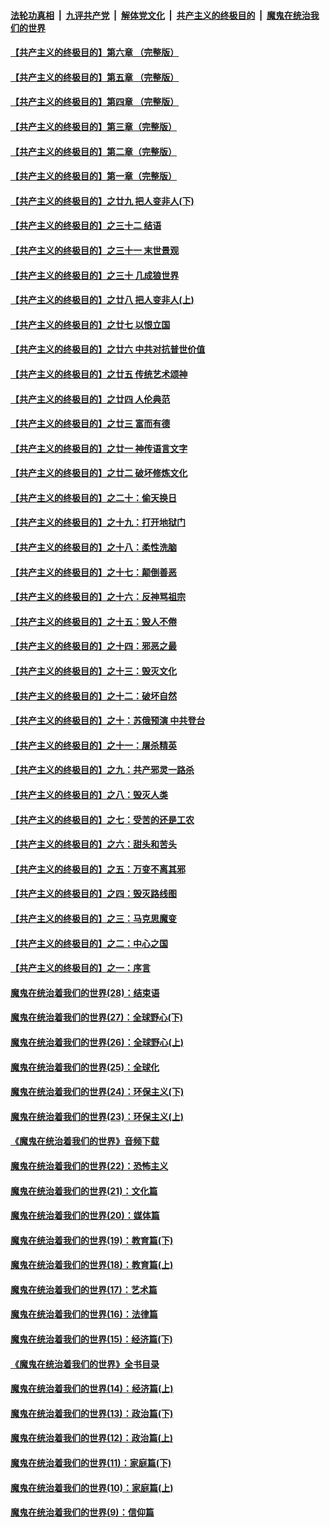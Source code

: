 

####  [法轮功真相](../../../../basic/blob/master/README.md?t=07101502) &nbsp;|&nbsp; [九评共产党](../../../../9ping.md/blob/master/README.md?t=07101502) &nbsp;|&nbsp; [解体党文化](../../../../jtdwh.md/blob/master/README.md?t=07101502)  &nbsp;|&nbsp; [共产主义的终极目的](../../../../gczydzjmd.md/blob/master/README.md?t=07101502) &nbsp;|&nbsp; [魔鬼在统治我们的世界](../../../../mgztzwmdsj.md/blob/master/README.md?t=07101502) 

#### [【共产主义的终极目的】第六章 （完整版）](../pages/nsc422/n11428913.md?t=07101502) 

#### [【共产主义的终极目的】第五章 （完整版）](../pages/nsc422/n11428912.md?t=07101502) 

#### [【共产主义的终极目的】第四章 （完整版）](../pages/nsc422/n11428907.md?t=07101502) 

#### [【共产主义的终极目的】第三章（完整版）](../pages/nsc422/n11428848.md?t=07101502) 

#### [【共产主义的终极目的】第二章（完整版）](../pages/nsc422/n11428831.md?t=07101502) 

#### [【共产主义的终极目的】第一章（完整版）](../pages/nsc422/n11417651.md?t=07101502) 

#### [【共产主义的终极目的】之廿九 把人变非人(下)](../pages/nsc422/n11344140.md?t=07101502) 

#### [【共产主义的终极目的】之三十二 结语](../pages/nsc422/n11360535.md?t=07101502) 

#### [【共产主义的终极目的】之三十一 末世景观](../pages/nsc422/n11351129.md?t=07101502) 

#### [【共产主义的终极目的】之三十 几成狼世界](../pages/nsc422/n11348280.md?t=07101502) 

#### [【共产主义的终极目的】之廿八 把人变非人(上)](../pages/nsc422/n11340492.md?t=07101502) 

#### [【共产主义的终极目的】之廿七 以恨立国](../pages/nsc422/n11336944.md?t=07101502) 

#### [【共产主义的终极目的】之廿六 中共对抗普世价值](../pages/nsc422/n11324785.md?t=07101502) 

#### [【共产主义的终极目的】之廿五 传统艺术颂神](../pages/nsc422/n11296396.md?t=07101502) 

#### [【共产主义的终极目的】之廿四 人伦典范](../pages/nsc422/n11296397.md?t=07101502) 

#### [【共产主义的终极目的】之廿三 富而有德](../pages/nsc422/n11283598.md?t=07101502) 

#### [【共产主义的终极目的】之廿一 神传语言文字](../pages/nsc422/n11263265.md?t=07101502) 

#### [【共产主义的终极目的】之廿二 破坏修炼文化](../pages/nsc422/n11245728.md?t=07101502) 

#### [【共产主义的终极目的】之二十：偷天换日](../pages/nsc422/n11238846.md?t=07101502) 

#### [【共产主义的终极目的】之十九：打开地狱门](../pages/nsc422/n11206376.md?t=07101502) 

#### [【共产主义的终极目的】之十八：柔性洗脑](../pages/nsc422/n11199994.md?t=07101502) 

#### [【共产主义的终极目的】之十七：颠倒善恶](../pages/nsc422/n11179782.md?t=07101502) 

#### [【共产主义的终极目的】之十六：反神骂祖宗](../pages/nsc422/n11166798.md?t=07101502) 

#### [【共产主义的终极目的】之十五：毁人不倦](../pages/nsc422/n11166792.md?t=07101502) 

#### [【共产主义的终极目的】之十四：邪恶之最](../pages/nsc422/n11150249.md?t=07101502) 

#### [【共产主义的终极目的】之十三：毁灭文化](../pages/nsc422/n11135227.md?t=07101502) 

#### [【共产主义的终极目的】之十二：破坏自然](../pages/nsc422/n11135214.md?t=07101502) 

#### [【共产主义的终极目的】之十：苏俄预演 中共登台](../pages/nsc422/n11118424.md?t=07101502) 

#### [【共产主义的终极目的】之十一：屠杀精英](../pages/nsc422/n11118442.md?t=07101502) 

#### [【共产主义的终极目的】之九：共产邪灵一路杀](../pages/nsc422/n11114139.md?t=07101502) 

#### [【共产主义的终极目的】之八：毁灭人类](../pages/nsc422/n11108503.md?t=07101502) 

#### [【共产主义的终极目的】之七：受苦的还是工农](../pages/nsc422/n11101809.md?t=07101502) 

#### [【共产主义的终极目的】之六：甜头和苦头](../pages/nsc422/n11096971.md?t=07101502) 

#### [【共产主义的终极目的】之五：万变不离其邪](../pages/nsc422/n11091285.md?t=07101502) 

#### [【共产主义的终极目的】之四：毁灭路线图](../pages/nsc422/n11086284.md?t=07101502) 

#### [【共产主义的终极目的】之三：马克思魔变](../pages/nsc422/n11061941.md?t=07101502) 

#### [【共产主义的终极目的】之二：中心之国](../pages/nsc422/n11047728.md?t=07101502) 

#### [【共产主义的终极目的】之一：序言](../pages/nsc422/n11086077.md?t=07101502) 

#### [魔鬼在统治着我们的世界(28)：结束语](../pages/nsc422/n10936246.md?t=07101502) 

#### [魔鬼在统治着我们的世界(27)：全球野心(下)](../pages/nsc422/n10928319.md?t=07101502) 

#### [魔鬼在统治着我们的世界(26)：全球野心(上)](../pages/nsc422/n10900318.md?t=07101502) 

#### [魔鬼在统治着我们的世界(25)：全球化](../pages/nsc422/n10788205.md?t=07101502) 

#### [魔鬼在统治着我们的世界(24)：环保主义(下)](../pages/nsc422/n10695307.md?t=07101502) 

#### [魔鬼在统治着我们的世界(23)：环保主义(上)](../pages/nsc422/n10688613.md?t=07101502) 

#### [《魔鬼在统治着我们的世界》音频下载](../pages/nsc422/n10635553.md?t=07101502) 

#### [魔鬼在统治着我们的世界(22)：恐怖主义](../pages/nsc422/n10614727.md?t=07101502) 

#### [魔鬼在统治着我们的世界(21)：文化篇](../pages/nsc422/n10597706.md?t=07101502) 

#### [魔鬼在统治着我们的世界(20)：媒体篇](../pages/nsc422/n10586579.md?t=07101502) 

#### [魔鬼在统治着我们的世界(19)：教育篇(下)](../pages/nsc422/n10564808.md?t=07101502) 

#### [魔鬼在统治着我们的世界(18)：教育篇(上)](../pages/nsc422/n10526970.md?t=07101502) 

#### [魔鬼在统治着我们的世界(17)：艺术篇](../pages/nsc422/n10499093.md?t=07101502) 

#### [魔鬼在统治着我们的世界(16)：法律篇](../pages/nsc422/n10485969.md?t=07101502) 

#### [魔鬼在统治着我们的世界(15)：经济篇(下)](../pages/nsc422/n10469975.md?t=07101502) 

#### [《魔鬼在统治着我们的世界》全书目录](../pages/nsc422/n10464261.md?t=07101502) 

#### [魔鬼在统治着我们的世界(14)：经济篇(上)](../pages/nsc422/n10457370.md?t=07101502) 

#### [魔鬼在统治着我们的世界(13)：政治篇(下)](../pages/nsc422/n10448270.md?t=07101502) 

#### [魔鬼在统治着我们的世界(12)：政治篇(上)](../pages/nsc422/n10444576.md?t=07101502) 

#### [魔鬼在统治着我们的世界(11)：家庭篇(下)](../pages/nsc422/n10440961.md?t=07101502) 

#### [魔鬼在统治着我们的世界(10)：家庭篇(上)](../pages/nsc422/n10435448.md?t=07101502) 

#### [魔鬼在统治着我们的世界(9)：信仰篇](../pages/nsc422/n10432159.md?t=07101502) 

